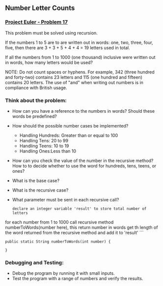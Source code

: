 ## Number Letter Counts  

### [Project Euler - Problem 17](https://projecteuler.net/problem=17)

This problem must be solved using recursion.

If the numbers 1 to 5 are to are written out in words: one, two, three, four, five, then there are 3 + 3 + 5 + 4 + 4 = 19 letters used in total.

If all the numbers from 1 to 1000 (one thousand) inclusive were written out in words, how many letters would be used?

NOTE: Do not count spaces or hyphens. For example, 342 (three hundred and forty-two) contains 23 letters and 115 (one hundred and fifteen) contains 20 letters. The use of "and" when writing out numbers is in compliance with British usage.

### Think about the problem:

- How can you have a reference to the numbers in words? Should these words be predefined?
- How should the possible number cases be implemented?
    - Handling Hundreds: Greater than or equal to 100
    - Handling Tens: 20 to 99
    - Handling Teens: 10 to 19
    - Handling Ones:Less than 10
- How can you check the value of the number in the recursive method? How to to decide whether to use the word for hundreds, tens, teens, or ones?
- What is the base case?
- What is the recursive case?
- What parameter must be sent in each recursive call?

  ```
  declare an integer variable 'result' to store total number of letters
for each number from 1 to 1000
	call recursive method numberToWords(number here), this return number in words
	get th length of the word returned from the recursive method and add it to 'result'
	```
 

```
public static String numberToWords(int number) {

}
```

### Debugging and Testing:

- Debug the program by running it with small inputs.
- Test the program with a range of numbers and verify the results.
